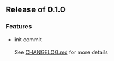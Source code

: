 <h2>Release of 0.1.0</h2>

### Features
+ init commit
<br><br>See <a href='https://github.com/mrjackwills/leafcast_vue/blob/main/CHANGELOG.md'>CHANGELOG.md</a> for more details<br>